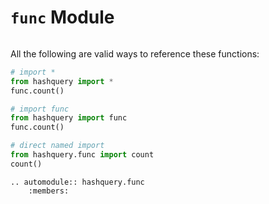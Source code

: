 # `func` Module

```{include} /_fragments/alpha_notice.md

```

All the following are valid ways to reference these functions:

```python
# import *
from hashquery import *
func.count()

# import func
from hashquery import func
func.count()

# direct named import
from hashquery.func import count
count()
```

```{eval-rst}
.. automodule:: hashquery.func
    :members:
```
